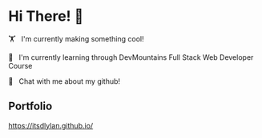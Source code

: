 
# Hi There! 👋

 



🏋️ &nbsp;  I'm currently making something cool!

🌱 &nbsp;  I'm currently learning through DevMountains Full Stack Web Developer Course

💬 &nbsp;  Chat with me about my github!



  
## Portfolio

https://itsdlylan.github.io/

  